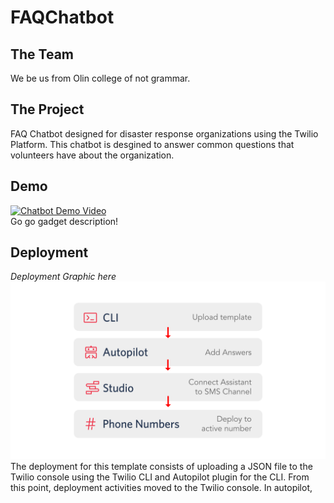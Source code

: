 # FAQChatbot
## The Team
We be us from Olin college of not grammar.

## The Project
FAQ Chatbot designed for disaster response organizations using the Twilio Platform. This chatbot is desgined to answer common questions that volunteers have about the organization.

## Demo
[![Chatbot Demo Video](https://img.youtube.com/vi/hmyzNLR_-ko/0.jpg)](https://www.youtube.com/watch?v=hmyzNLR_-ko)  
Go go gadget description!

## Deployment
*Deployment Graphic here*  
![Deployment Roadmap](/visuals/DeploymentRoadmap.svg)
The deployment for this template consists of uploading a JSON file to the Twilio console using the Twilio CLI and Autopilot plugin for the CLI. From this point, deployment activities moved to the Twilio console. In autopilot, 

